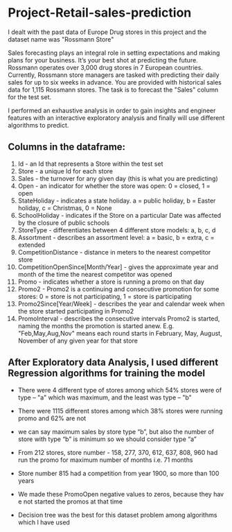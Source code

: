 # Project-Retail-sales-prediction
I dealt with the past data of Europe Drug stores in this project and the dataset name was "Rossmann Store"


Sales forecasting plays an integral role in setting expectations and making plans for your business. It’s your best shot at predicting the future. Rossmann operates over 3,000 drug stores in 7 European countries. Currently, Rossmann store managers are tasked with predicting their daily sales for up to six weeks in advance. You are provided with historical sales data for 1,115 Rossmann stores. The task is to forecast the "Sales" column for the test set.

I performed an exhaustive analysis in order to gain insights and engineer features with an interactive exploratory analysis and finally will use different algorithms to predict.


## Columns in the dataframe:
1. Id - an Id that represents a Store within the test set
2. Store - a unique Id for each store
3. Sales - the turnover for any given day (this is what you are predicting)
4. Open - an indicator for whether the store was open: 0 = closed, 1 = open
5. StateHoliday - indicates a state holiday. a = public holiday, b = Easter holiday, c = Christmas, 0 = None
6. SchoolHoliday - indicates if the Store on a particular Date was affected by the closure of public schools
7. StoreType - differentiates between 4 different store models: a, b, c, d
8. Assortment - describes an assortment level: a = basic, b = extra, c = extended
9. CompetitionDistance - distance in meters to the nearest competitor store
10. CompetitionOpenSince[Month/Year] - gives the approximate year and month of the time the nearest competitor was opened
11. Promo - indicates whether a store is running a promo on that day
12. Promo2 - Promo2 is a continuing and consecutive promotion for some stores: 0 = store is not participating, 1 = store is participating
13. Promo2Since[Year/Week] - describes the year and calendar week when the store started participating in Promo2
14. PromoInterval - describes the consecutive intervals Promo2 is started, naming the months the promotion is started anew. E.g. "Feb,May,Aug,Nov" means each round starts in February, May, August, November of any given year for that store

## After Exploratory data Analysis, I used different Regression algorithms for training the model


- There were 4 different type of stores among which 54% stores were of type – "a" which was maximum, and the least was type – "b"

- There were 1115 different stores among which 38% stores were running promo and 62% are not

- we can say maximum sales by store type “b”, but also the number of store with type “b” is minimum so we should consider type “a”

- From 212 stores, store number - 158, 277, 370, 612, 637, 808, 960 had run the promo for maximum number of months i.e. 71 months

- Store number 815 had a competition from year 1900, so more than 100 years

- We made these PromoOpen negative values to zeros, because they have not started the promos at that time

- Decision tree was the best for this dataset problem among algorithms which I have used

